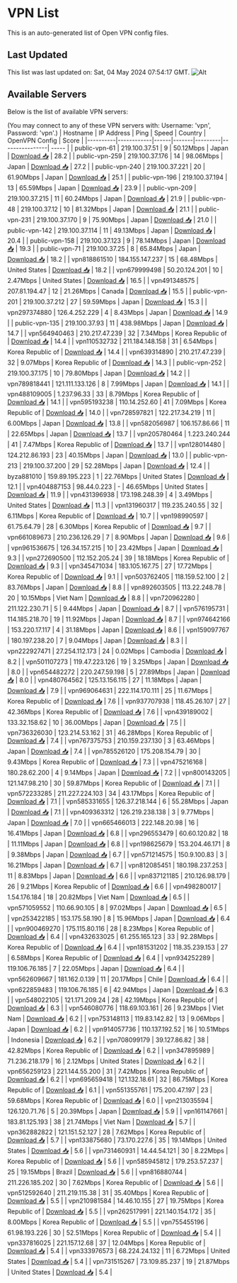 # VPN List

This is an auto-generated list of Open VPN config files.

## Last Updated

This list was last updated on: Sat, 04 May 2024 07:54:17 GMT.
![Alt](https://repobeats.axiom.co/api/embed/186b98318ef1479477931607c1ad7d823f12451f.svg "Repobeats analytics image")

## Available Servers

Below is the list of available VPN servers:

(You may connect to any of these VPN servers with: Username: 'vpn', Password: 'vpn'.)
| Hostname | IP Address | Ping | Speed | Country | OpenVPN Config | Score |
|----------|------------|------|-------|---------|----------------| ----- |
| public-vpn-61 | 219.100.37.51 | 9 | 50.12Mbps | Japan | [Download 📥](./configs/server_0_JP.ovpn) | 28.2 |
| public-vpn-259 | 219.100.37.176 | 14 | 98.06Mbps | Japan | [Download 📥](./configs/server_1_JP.ovpn) | 27.2 |
| public-vpn-240 | 219.100.37.221 | 20 | 61.90Mbps | Japan | [Download 📥](./configs/server_2_JP.ovpn) | 25.1 |
| public-vpn-196 | 219.100.37.194 | 13 | 65.59Mbps | Japan | [Download 📥](./configs/server_3_JP.ovpn) | 23.9 |
| public-vpn-209 | 219.100.37.215 | 11 | 60.24Mbps | Japan | [Download 📥](./configs/server_4_JP.ovpn) | 21.9 |
| public-vpn-48 | 219.100.37.12 | 10 | 81.32Mbps | Japan | [Download 📥](./configs/server_5_JP.ovpn) | 21.1 |
| public-vpn-231 | 219.100.37.170 | 9 | 75.90Mbps | Japan | [Download 📥](./configs/server_6_JP.ovpn) | 21.0 |
| public-vpn-142 | 219.100.37.114 | 11 | 49.13Mbps | Japan | [Download 📥](./configs/server_7_JP.ovpn) | 20.4 |
| public-vpn-158 | 219.100.37.123 | 9 | 78.14Mbps | Japan | [Download 📥](./configs/server_8_JP.ovpn) | 19.3 |
| public-vpn-71 | 219.100.37.25 | 8 | 65.84Mbps | Japan | [Download 📥](./configs/server_9_JP.ovpn) | 18.2 |
| vpn818861510 | 184.155.147.237 | 15 | 68.48Mbps | United States | [Download 📥](./configs/server_10_US.ovpn) | 18.2 |
| vpn679999498 | 50.20.124.201 | 10 | 2.47Mbps | United States | [Download 📥](./configs/server_11_US.ovpn) | 16.5 |
| vpn491348575 | 207.81.194.47 | 12 | 21.26Mbps | Canada | [Download 📥](./configs/server_12_CA.ovpn) | 15.5 |
| public-vpn-201 | 219.100.37.212 | 27 | 59.59Mbps | Japan | [Download 📥](./configs/server_13_JP.ovpn) | 15.3 |
| vpn297374880 | 126.4.252.229 | 4 | 8.43Mbps | Japan | [Download 📥](./configs/server_14_JP.ovpn) | 14.9 |
| public-vpn-135 | 219.100.37.93 | 11 | 438.98Mbps | Japan | [Download 📥](./configs/server_15_JP.ovpn) | 14.7 |
| vpn564940463 | 210.217.47.239 | 32 | 7.34Mbps | Korea Republic of | [Download 📥](./configs/server_16_KR.ovpn) | 14.4 |
| vpn110532732 | 211.184.148.158 | 31 | 6.54Mbps | Korea Republic of | [Download 📥](./configs/server_17_KR.ovpn) | 14.4 |
| vpn639314890 | 210.217.47.239 | 32 | 9.07Mbps | Korea Republic of | [Download 📥](./configs/server_18_KR.ovpn) | 14.3 |
| public-vpn-252 | 219.100.37.175 | 10 | 79.80Mbps | Japan | [Download 📥](./configs/server_19_JP.ovpn) | 14.2 |
| vpn789818441 | 121.111.133.126 | 8 | 7.99Mbps | Japan | [Download 📥](./configs/server_20_JP.ovpn) | 14.1 |
| vpn488109005 | 1.237.96.33 | 33 | 8.79Mbps | Korea Republic of | [Download 📥](./configs/server_21_KR.ovpn) | 14.1 |
| vpn595193238 | 110.14.252.60 | 41 | 7.09Mbps | Korea Republic of | [Download 📥](./configs/server_22_KR.ovpn) | 14.0 |
| vpn728597821 | 122.217.34.219 | 11 | 6.00Mbps | Japan | [Download 📥](./configs/server_23_JP.ovpn) | 13.8 |
| vpn582056987 | 106.157.86.66 | 11 | 22.65Mbps | Japan | [Download 📥](./configs/server_24_JP.ovpn) | 13.7 |
| vpn205780464 | 1.223.240.244 | 41 | 7.47Mbps | Korea Republic of | [Download 📥](./configs/server_25_KR.ovpn) | 13.7 |
| vpn128014480 | 124.212.86.193 | 23 | 40.15Mbps | Japan | [Download 📥](./configs/server_26_JP.ovpn) | 13.0 |
| public-vpn-213 | 219.100.37.200 | 29 | 52.28Mbps | Japan | [Download 📥](./configs/server_27_JP.ovpn) | 12.4 |
| byza881010 | 159.89.195.223 | 1 | 22.76Mbps | United States | [Download 📥](./configs/server_28_US.ovpn) | 12.1 |
| vpn404887153 | 98.44.0.223 | - | 46.65Mbps | United States | [Download 📥](./configs/server_29_US.ovpn) | 11.9 |
| vpn431396938 | 173.198.248.39 | 4 | 3.49Mbps | United States | [Download 📥](./configs/server_30_US.ovpn) | 11.3 |
| vpn131960317 | 119.235.240.55 | 32 | 6.11Mbps | Korea Republic of | [Download 📥](./configs/server_31_KR.ovpn) | 10.7 |
| vpn198990597 | 61.75.64.79 | 28 | 6.30Mbps | Korea Republic of | [Download 📥](./configs/server_32_KR.ovpn) | 9.7 |
| vpn661089673 | 210.236.126.29 | 7 | 8.90Mbps | Japan | [Download 📥](./configs/server_33_JP.ovpn) | 9.6 |
| vpn961536675 | 126.34.157.215 | 10 | 23.42Mbps | Japan | [Download 📥](./configs/server_34_JP.ovpn) | 9.3 |
| vpn272690500 | 112.152.205.24 | 39 | 18.18Mbps | Korea Republic of | [Download 📥](./configs/server_35_KR.ovpn) | 9.3 |
| vpn345471034 | 183.105.167.75 | 27 | 17.72Mbps | Korea Republic of | [Download 📥](./configs/server_36_KR.ovpn) | 9.1 |
| vpn503762405 | 118.159.52.100 | 2 | 83.76Mbps | Japan | [Download 📥](./configs/server_37_JP.ovpn) | 8.8 |
| vpn892603505 | 113.22.248.78 | 20 | 10.15Mbps | Viet Nam | [Download 📥](./configs/server_38_VN.ovpn) | 8.8 |
| vpn720962280 | 211.122.230.71 | 5 | 9.44Mbps | Japan | [Download 📥](./configs/server_39_JP.ovpn) | 8.7 |
| vpn576195731 | 114.185.218.70 | 19 | 11.92Mbps | Japan | [Download 📥](./configs/server_40_JP.ovpn) | 8.7 |
| vpn974642166 | 153.220.17.117 | 4 | 31.18Mbps | Japan | [Download 📥](./configs/server_41_JP.ovpn) | 8.6 |
| vpn159097767 | 180.197.238.20 | 7 | 9.04Mbps | Japan | [Download 📥](./configs/server_42_JP.ovpn) | 8.3 |
| vpn222927471 | 27.254.112.173 | 24 | 0.02Mbps | Cambodia | [Download 📥](./configs/server_43_KH.ovpn) | 8.2 |
| vpn501107273 | 119.47.223.126 | 19 | 3.25Mbps | Japan | [Download 📥](./configs/server_44_JP.ovpn) | 8.0 |
| vpn654482272 | 220.247.59.198 | 5 | 27.89Mbps | Japan | [Download 📥](./configs/server_45_JP.ovpn) | 8.0 |
| vpn480764562 | 125.13.156.115 | 27 | 11.18Mbps | Japan | [Download 📥](./configs/server_46_JP.ovpn) | 7.9 |
| vpn969064631 | 222.114.170.111 | 25 | 11.67Mbps | Korea Republic of | [Download 📥](./configs/server_47_KR.ovpn) | 7.6 |
| vpn937707938 | 118.45.26.107 | 27 | 42.36Mbps | Korea Republic of | [Download 📥](./configs/server_48_KR.ovpn) | 7.6 |
| vpn439189002 | 133.32.158.62 | 10 | 36.00Mbps | Japan | [Download 📥](./configs/server_49_JP.ovpn) | 7.5 |
| vpn736326030 | 123.214.53.162 | 31 | 46.28Mbps | Korea Republic of | [Download 📥](./configs/server_50_KR.ovpn) | 7.4 |
| vpn767375753 | 210.159.237.130 | 3 | 63.46Mbps | Japan | [Download 📥](./configs/server_51_JP.ovpn) | 7.4 |
| vpn785526120 | 175.208.154.79 | 30 | 9.43Mbps | Korea Republic of | [Download 📥](./configs/server_52_KR.ovpn) | 7.3 |
| vpn475216168 | 180.28.62.200 | 4 | 9.14Mbps | Japan | [Download 📥](./configs/server_53_JP.ovpn) | 7.2 |
| vpn800143205 | 121.147.98.210 | 30 | 59.87Mbps | Korea Republic of | [Download 📥](./configs/server_54_KR.ovpn) | 7.1 |
| vpn572233285 | 211.227.224.103 | 34 | 43.17Mbps | Korea Republic of | [Download 📥](./configs/server_55_KR.ovpn) | 7.1 |
| vpn585331655 | 126.37.218.144 | 6 | 55.28Mbps | Japan | [Download 📥](./configs/server_56_JP.ovpn) | 7.1 |
| vpn409363312 | 126.219.238.138 | 3 | 9.77Mbps | Japan | [Download 📥](./configs/server_57_JP.ovpn) | 7.0 |
| vpn665466013 | 222.148.20.98 | 16 | 16.41Mbps | Japan | [Download 📥](./configs/server_58_JP.ovpn) | 6.8 |
| vpn296553479 | 60.60.120.82 | 18 | 11.11Mbps | Japan | [Download 📥](./configs/server_59_JP.ovpn) | 6.8 |
| vpn198625679 | 153.204.46.171 | 8 | 9.38Mbps | Japan | [Download 📥](./configs/server_60_JP.ovpn) | 6.7 |
| vpn571214575 | 150.9.100.83 | 3 | 16.21Mbps | Japan | [Download 📥](./configs/server_61_JP.ovpn) | 6.7 |
| vpn812085451 | 180.198.237.253 | 11 | 8.83Mbps | Japan | [Download 📥](./configs/server_62_JP.ovpn) | 6.6 |
| vpn837121185 | 210.126.98.179 | 26 | 9.21Mbps | Korea Republic of | [Download 📥](./configs/server_63_KR.ovpn) | 6.6 |
| vpn498280017 | 1.54.176.184 | 18 | 20.82Mbps | Viet Nam | [Download 📥](./configs/server_64_VN.ovpn) | 6.5 |
| vpn571059552 | 110.66.90.105 | 8 | 97.02Mbps | Japan | [Download 📥](./configs/server_65_JP.ovpn) | 6.5 |
| vpn253422185 | 153.175.58.190 | 8 | 15.96Mbps | Japan | [Download 📥](./configs/server_66_JP.ovpn) | 6.4 |
| vpn900469270 | 175.115.80.116 | 28 | 8.23Mbps | Korea Republic of | [Download 📥](./configs/server_67_KR.ovpn) | 6.4 |
| vpn432633025 | 61.255.165.123 | 33 | 92.28Mbps | Korea Republic of | [Download 📥](./configs/server_68_KR.ovpn) | 6.4 |
| vpn181531202 | 118.35.239.153 | 27 | 6.58Mbps | Korea Republic of | [Download 📥](./configs/server_69_KR.ovpn) | 6.4 |
| vpn934252289 | 119.106.76.185 | 7 | 22.05Mbps | Japan | [Download 📥](./configs/server_70_JP.ovpn) | 6.4 |
| vpn562609667 | 181.162.0.139 | 11 | 20.17Mbps | Chile | [Download 📥](./configs/server_71_CL.ovpn) | 6.4 |
| vpn622859483 | 119.106.76.185 | 6 | 42.94Mbps | Japan | [Download 📥](./configs/server_72_JP.ovpn) | 6.3 |
| vpn548022105 | 121.171.209.24 | 28 | 42.19Mbps | Korea Republic of | [Download 📥](./configs/server_73_KR.ovpn) | 6.3 |
| vpn546080776 | 118.69.103.161 | 26 | 9.23Mbps | Viet Nam | [Download 📥](./configs/server_74_VN.ovpn) | 6.2 |
| vpn753148113 | 119.83.142.82 | 13 | 9.06Mbps | Japan | [Download 📥](./configs/server_75_JP.ovpn) | 6.2 |
| vpn914057736 | 110.137.192.52 | 16 | 10.51Mbps | Indonesia | [Download 📥](./configs/server_76_ID.ovpn) | 6.2 |
| vpn708099179 | 39.127.86.82 | 38 | 42.82Mbps | Korea Republic of | [Download 📥](./configs/server_77_KR.ovpn) | 6.2 |
| vpn347895989 | 71.236.218.179 | 16 | 2.12Mbps | United States | [Download 📥](./configs/server_78_US.ovpn) | 6.2 |
| vpn656259123 | 221.144.55.200 | 31 | 7.42Mbps | Korea Republic of | [Download 📥](./configs/server_79_KR.ovpn) | 6.2 |
| vpn695659418 | 121.132.18.61 | 32 | 86.75Mbps | Korea Republic of | [Download 📥](./configs/server_80_KR.ovpn) | 6.1 |
| vpn551355761 | 175.200.47.197 | 23 | 59.68Mbps | Korea Republic of | [Download 📥](./configs/server_81_KR.ovpn) | 6.0 |
| vpn213035594 | 126.120.71.76 | 5 | 20.39Mbps | Japan | [Download 📥](./configs/server_82_JP.ovpn) | 5.9 |
| vpn161147661 | 183.81.125.193 | 38 | 21.74Mbps | Viet Nam | [Download 📥](./configs/server_83_VN.ovpn) | 5.7 |
| vpn362882822 | 121.151.52.127 | 28 | 7.62Mbps | Korea Republic of | [Download 📥](./configs/server_84_KR.ovpn) | 5.7 |
| vpn133875680 | 73.170.227.6 | 35 | 19.14Mbps | United States | [Download 📥](./configs/server_85_US.ovpn) | 5.6 |
| vpn731460931 | 14.44.54.121 | 30 | 8.22Mbps | Korea Republic of | [Download 📥](./configs/server_86_KR.ovpn) | 5.6 |
| vpn585945812 | 179.253.57.237 | 25 | 19.15Mbps | Brazil | [Download 📥](./configs/server_87_BR.ovpn) | 5.6 |
| vpn816880744 | 211.226.185.202 | 30 | 7.62Mbps | Korea Republic of | [Download 📥](./configs/server_88_KR.ovpn) | 5.6 |
| vpn512592640 | 211.219.115.38 | 31 | 35.40Mbps | Korea Republic of | [Download 📥](./configs/server_89_KR.ovpn) | 5.5 |
| vpn210981584 | 14.46.10.155 | 27 | 19.75Mbps | Korea Republic of | [Download 📥](./configs/server_90_KR.ovpn) | 5.5 |
| vpn262517991 | 221.140.154.172 | 35 | 8.00Mbps | Korea Republic of | [Download 📥](./configs/server_91_KR.ovpn) | 5.5 |
| vpn755455196 | 61.98.193.226 | 30 | 52.51Mbps | Korea Republic of | [Download 📥](./configs/server_92_KR.ovpn) | 5.4 |
| vpn337816025 | 221.157.12.68 | 37 | 12.04Mbps | Korea Republic of | [Download 📥](./configs/server_93_KR.ovpn) | 5.4 |
| vpn333976573 | 68.224.24.132 | 11 | 6.72Mbps | United States | [Download 📥](./configs/server_94_US.ovpn) | 5.4 |
| vpn731515267 | 73.109.85.237 | 19 | 21.87Mbps | United States | [Download 📥](./configs/server_95_US.ovpn) | 5.4 |
